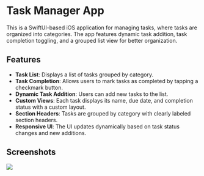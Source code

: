 # Task Manager App

This is a SwiftUI-based iOS application for managing tasks, where tasks are organized into categories. The app features dynamic task addition, task completion toggling, and a grouped list view for better organization.

## Features

- **Task List**: Displays a list of tasks grouped by category.
- **Task Completion**: Allows users to mark tasks as completed by tapping a checkmark button.
- **Dynamic Task Addition**: Users can add new tasks to the list.
- **Custom Views**: Each task displays its name, due date, and completion status with a custom layout.
- **Section Headers**: Tasks are grouped by category with clearly labeled section headers.
- **Responsive UI**: The UI updates dynamically based on task status changes and new additions.

## Screenshots

![](https://github.com/ArunaUd92/code-examples/blob/develop/Grouped%20Task%20List/Screenshot%E2%80%AF_01.png)

